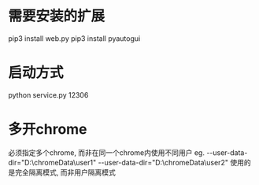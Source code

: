 # 需要安装的扩展
pip3 install web.py
pip3 install pyautogui

# 启动方式
python service.py 12306

# 多开chrome
必须指定多个chrome, 而非在同一个chrome内使用不同用户
eg. --user-data-dir="D:\chromeData\user1" --user-data-dir="D:\chromeData\user2"
使用的是完全隔离模式, 而非用户隔离模式